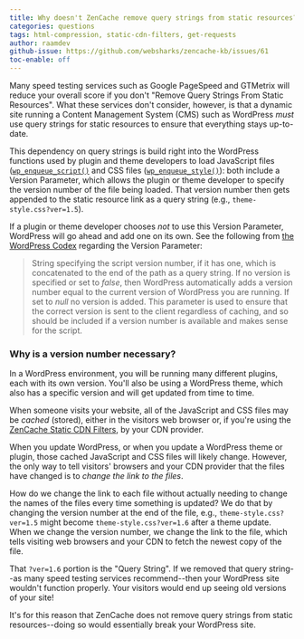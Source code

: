 ```yaml
---
title: Why doesn't ZenCache remove query strings from static resources?
categories: questions
tags: html-compression, static-cdn-filters, get-requests
author: raamdev
github-issue: https://github.com/websharks/zencache-kb/issues/61
toc-enable: off
---
```


Many speed testing services such as Google PageSpeed and GTMetrix will reduce your overall score if you don't "Remove Query Strings From Static Resources". What these services don't consider, however, is that a dynamic site running a Content Management System (CMS) such as WordPress _must_ use query strings for static resources to ensure that everything stays up-to-date.

This dependency on query strings is build right into the WordPress functions used by plugin and theme developers to load JavaScript files ([`wp_enqueue_script()`](https://codex.wordpress.org/Function_Reference/wp_enqueue_script) and CSS files ([`wp_enqueue_style()`](https://codex.wordpress.org/Function_Reference/wp_enqueue_style)): both include a Version Parameter, which allows the plugin or theme developer to specify the version number of the file being loaded. That version number then gets appended to the static resource link as a query string (e.g., `theme-style.css?ver=1.5`).

If a plugin or theme developer chooses _not_ to use this Version Parameter, WordPress will go ahead and add one on its own. See the following from [the WordPress Codex](https://codex.wordpress.org/Function_Reference/wp_enqueue_script) regarding the Version Parameter:

> String specifying the script version number, if it has one, which is concatenated to the end of the path as a query string. If no version is specified or set to _false_, then WordPress automatically adds a version number equal to the current version of WordPress you are running. If set to _null_ no version is added. This parameter is used to ensure that the correct version is sent to the client regardless of caching, and so should be included if a version number is available and makes sense for the script.

### Why is a version number necessary?

In a WordPress environment, you will be running many different plugins, each with its own version. You'll also be using a WordPress theme, which also has a specific version and will get updated from time to time.

When someone visits your website, all of the JavaScript and CSS files may be _cached_ (stored), either in the visitors web browser or, if you're using the [ZenCache Static CDN Filters](http://zencache.com/kb-article/introduction-to-static-cdn-filters/), by your CDN provider.

When you update WordPress, or when you update a WordPress theme or plugin, those cached JavaScript and CSS files will likely change. However, the only way to tell visitors' browsers and your CDN provider that the files have changed is to _change the link to the files_. 

How do we change the link to each file without actually needing to change the names of the files every time something is updated? We do that by changing the version number at the end of the file, e.g., `theme-style.css?ver=1.5` might become `theme-style.css?ver=1.6` after a theme update. When we change the version number, we change the link to the file, which tells visiting web browsers and your CDN to fetch the newest copy of the file.

That `?ver=1.6` portion is the "Query String". If we removed that query string--as many speed testing services recommend--then your WordPress site wouldn't function properly. Your visitors would end up seeing old versions of your site!

It's for this reason that ZenCache does not remove query strings from static resources--doing so would essentially break your WordPress site.
